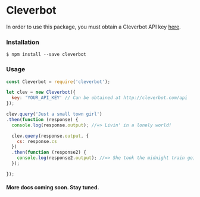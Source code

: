 # Cleverbot

In order to use this package, you must obtain a Cleverbot API key [here](http://cleverbot.com/api).

### Installation

```shell
$ npm install --save cleverbot
```

### Usage

```javascript
const Cleverbot = require('cleverbot');

let clev = new Cleverbot({
  key: 'YOUR_API_KEY' // Can be obtained at http://cleverbot.com/api
});

clev.query('Just a small town girl')
.then(function (response) {
  console.log(response.output); //=> Livin' in a lonely world!

  clev.query(response.output, {
    cs: response.cs
  })
  .then(function (response2) {
    console.log(response2.output); //=> She took the midnight train going anywhere.
  });

});
```


#### More docs coming soon.  Stay tuned.
